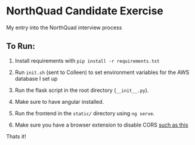 # NorthQuad Candidate Exercise
My entry into the NorthQuad interview process

## To Run:

1. Install requirements with `pip install -r requirements.txt`

2. Run `init.sh` (sent to Colleen) to set environment variables for the AWS database I set up

3. Run the flask script in the root directory (`__init__.py`).

4. Make sure to have angular installed.

5. Run the frontend in the `static/` directory using `ng serve`.

6. Make sure you have a browser extension to disable CORS [such as this](https://chrome.google.com/webstore/detail/allow-control-allow-origi/nlfbmbojpeacfghkpbjhddihlkkiljbi)

Thats it!
